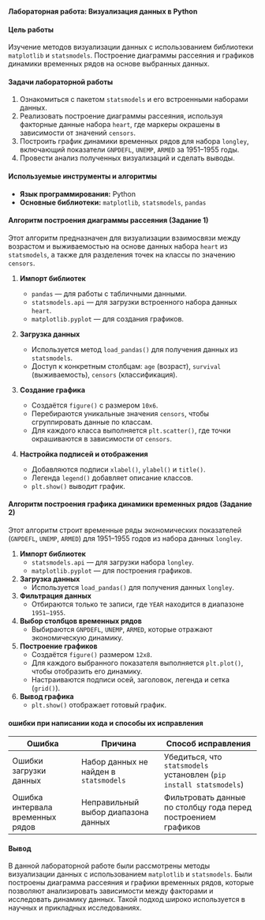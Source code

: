 **Лабораторная работа: Визуализация данных в Python**

#### **Цель работы**
Изучение методов визуализации данных с использованием библиотеки `matplotlib` и `statsmodels`. Построение диаграммы рассеяния и графиков динамики временных рядов на основе выбранных данных.

#### **Задачи лабораторной работы**
1. Ознакомиться с пакетом `statsmodels` и его встроенными наборами данных.
2. Реализовать построение диаграммы рассеяния, используя факторные данные набора `heart`, где маркеры окрашены в зависимости от значений `censors`.
3. Построить график динамики временных рядов для набора `longley`, включающий показатели `GNPDEFL`, `UNEMP`, `ARMED` за 1951–1955 годы.
4. Провести анализ полученных визуализаций и сделать выводы.

#### **Используемые инструменты и алгоритмы**
- **Язык программирования:** Python
- **Основные библиотеки:** `matplotlib`, `statsmodels`, `pandas`

#### **Алгоритм построения диаграммы рассеяния (Задание 1)**
Этот алгоритм предназначен для визуализации взаимосвязи между возрастом и выживаемостью на основе данных набора `heart` из `statsmodels`, а также для разделения точек на классы по значению `censors`.

1. **Импорт библиотек**  
   - `pandas` — для работы с табличными данными.
   - `statsmodels.api` — для загрузки встроенного набора данных `heart`.
   - `matplotlib.pyplot` — для создания графиков.

2. **Загрузка данных**  
   - Используется метод `load_pandas()` для получения данных из `statsmodels`.
   - Доступ к конкретным столбцам: `age` (возраст), `survival` (выживаемость), `censors` (классификация).

3. **Создание графика**  
   - Создаётся `figure()` с размером `10x6`.
   - Перебираются уникальные значения `censors`, чтобы сгруппировать данные по классам.
   - Для каждого класса выполняется `plt.scatter()`, где точки окрашиваются в зависимости от `censors`.

4. **Настройка подписей и отображения**  
   - Добавляются подписи `xlabel()`, `ylabel()` и `title()`.
   - Легенда `legend()` добавляет описание классов.
   - `plt.show()` выводит график.

#### **Алгоритм построения графика динамики временных рядов (Задание 2)**
Этот алгоритм строит временные ряды экономических показателей (`GNPDEFL`, `UNEMP`, `ARMED`) для 1951–1955 годов из набора данных `longley`.

1. **Импорт библиотек**  
   - `statsmodels.api` — для загрузки набора `longley`.
   - `matplotlib.pyplot` — для построения графиков.
2. **Загрузка данных**  
   - Используется `load_pandas()` для получения данных `longley`.
3. **Фильтрация данных**  
   - Отбираются только те записи, где `YEAR` находится в диапазоне `1951–1955`.
4. **Выбор столбцов временных рядов**  
   - Выбираются `GNPDEFL`, `UNEMP`, `ARMED`, которые отражают экономическую динамику.
5. **Построение графиков**  
   - Создаётся `figure()` размером `12x8`.
   - Для каждого выбранного показателя выполняется `plt.plot()`, чтобы отобразить его динамику.
   - Настраиваются подписи осей, заголовок, легенда и сетка (`grid()`).
6. **Вывод графика**  
   - `plt.show()` отображает готовый график.

#### **ошибки при написании кода и способы их исправления**
| Ошибка | Причина | Способ исправления |
|--------|--------|---------------------|
| Ошибки загрузки данных | Набор данных не найден в `statsmodels` | Убедиться, что `statsmodels` установлен (`pip install statsmodels`) |
| Ошибка интервала временных рядов | Неправильный выбор диапазона данных | Фильтровать данные по столбцу года перед построением графиков |

#### **Вывод**
В данной лабораторной работе были рассмотрены методы визуализации данных с использованием `matplotlib` и `statsmodels`. Были построены диаграмма рассеяния и графики временных рядов, которые позволяют анализировать зависимости между факторами и исследовать динамику данных. Такой подход широко используется в научных и прикладных исследованиях.

